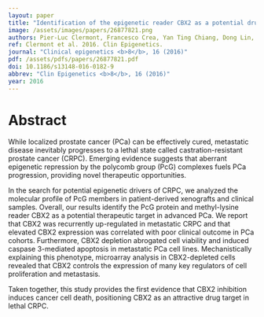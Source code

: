 ```yaml
---
layout: paper
title: "Identification of the epigenetic reader CBX2 as a potential drug target in advanced prostate cancer."
image: /assets/images/papers/26877821.png
authors: Pier-Luc Clermont, Francesco Crea, Yan Ting Chiang, Dong Lin, Amy Zhang, James Z L Wang, Abhijit Parolia, Rebecca Wu, Hui Xue, Yuwei Wang, Jiarui Ding, Kelsie L Thu, Wan L Lam, Sohrab P Shah, Colin C Collins, Yuzhuo Wang, Cheryl D Helgason
ref: Clermont et al. 2016. Clin Epigenetics.
journal: "Clinical epigenetics <b>8</b>, 16 (2016)"
pdf: /assets/pdfs/papers/26877821.pdf
doi: 10.1186/s13148-016-0182-9
abbrev: "Clin Epigenetics <b>8</b>, 16 (2016)"
year: 2016
---
```


<div data-badge-popover="right" data-badge-type="medium-donut" data-doi="10.1186/s13148-016-0182-9" data-hide-no-mentions="true" class="altmetric-embed"></div>

# Abstract

While localized prostate cancer (PCa) can be effectively cured, metastatic disease inevitably progresses to a lethal state called castration-resistant prostate cancer (CRPC). Emerging evidence suggests that aberrant epigenetic repression by the polycomb group (PcG) complexes fuels PCa progression, providing novel therapeutic opportunities.

In the search for potential epigenetic drivers of CRPC, we analyzed the molecular profile of PcG members in patient-derived xenografts and clinical samples. Overall, our results identify the PcG protein and methyl-lysine reader CBX2 as a potential therapeutic target in advanced PCa. We report that CBX2 was recurrently up-regulated in metastatic CRPC and that elevated CBX2 expression was correlated with poor clinical outcome in PCa cohorts. Furthermore, CBX2 depletion abrogated cell viability and induced caspase 3-mediated apoptosis in metastatic PCa cell lines. Mechanistically explaining this phenotype, microarray analysis in CBX2-depleted cells revealed that CBX2 controls the expression of many key regulators of cell proliferation and metastasis.

Taken together, this study provides the first evidence that CBX2 inhibition induces cancer cell death, positioning CBX2 as an attractive drug target in lethal CRPC.


